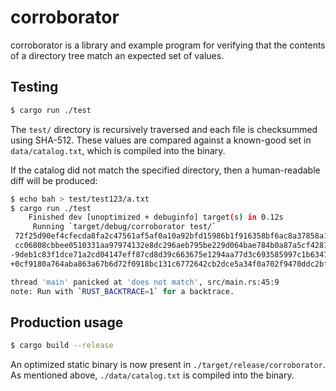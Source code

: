 # corroborator

corroborator is a library and example program for verifying that the contents of a directory tree match an expected set of values.

## Testing
```sh
$ cargo run ./test
```

The `test/` directory is recursively traversed and each file is checksummed using SHA-512. These values are compared against a known-good set in `data/catalog.txt`, which is compiled into the binary.

If the catalog did not match the specified directory, then a human-readable diff will be produced:

```sh
$ echo bah > test/test123/a.txt
$ cargo run ./test
    Finished dev [unoptimized + debuginfo] target(s) in 0.12s
     Running `target/debug/corroborator test/`
 72f25d90ef4cfecda8fa2c47561af5af0a10a92bfd15986b1f916358bf6ac8a37858a14d27329506a3766bad0f34d2e04caf397c1607b4380eb33c97d37dfc37 test123/c.txt
 cc06808cbbee0510331aa97974132e8dc296aeb795be229d064bae784b0a87a5cf4281d82e8c99271b75db2148f08a026c1a60ed9cabdb8cac6d24242dac4063 test123/b.txt
-9deb1c83f1dce71a2cd04147eff87cd8d39c663675e1294aa77d3c693585997c1b6347e78b5f54a3a87d0f359bb8c14c85379cc03e2d61286f77b1acac6177a5 test123/a.txt
+0cf9180a764aba863a67b6d72f0918bc131c6772642cb2dce5a34f0a702f9470ddc2bf125c12198b1995c233c34b4afd346c54a2334c350a948a51b6e8b4e6b6 test123/a.txt

thread 'main' panicked at 'does not match', src/main.rs:45:9
note: Run with `RUST_BACKTRACE=1` for a backtrace.
```

## Production usage

```sh
$ cargo build --release
```

An optimized static binary is now present in `./target/release/corroborator`. As mentioned above, `./data/catalog.txt` is compiled into the binary.